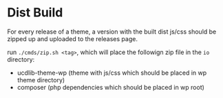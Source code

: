 # Dist Build

For every release of a theme, a version with the built dist js/css should be zipped up and uploaded to the releases page.

run `./cmds/zip.sh <tag>`, which will place the followign  zip file in the `io` directory:
- ucdlib-theme-wp (theme with js/css which should be placed in wp theme directory)
- composer (php dependencies which should be placed in wp root)
